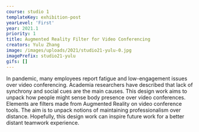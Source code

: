 ```yaml
---
course: studio 1
templateKey: exhibition-post
yearLevel: 'First'
year: 2021.1
priority: 1
title: Augmented Reality Filter for Video Conferencing
creators: Yulu Zhang
image: /images/uploads/2021/studio21-yulu-0.jpg
imagePrefix: studio21-yulu
gifs: []
---
```


In pandemic, many employees report fatigue and low-engagement issues over video conferencing. Academia researchers have described that lack of synchrony and social cues are the main causes. This design work aims to unpack how people might sense body presence over video conferences. Elements are filters made from Augmented Reality on video conference tools. The aim is to unpack notions of maintaining professionalism over distance. Hopefully, this design work can inspire future work for a better distant teamwork experience.
